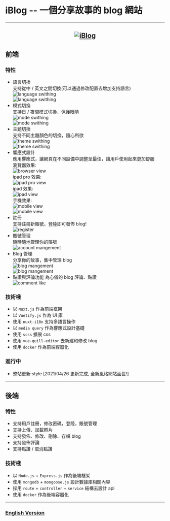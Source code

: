 # iBlog -- 一個分享故事的 blog 網站

---

## <center>[![iBlog](https://drive.google.com/uc?id=14tq0O9a8AZ8Ih13_dYAC1Xeu2FFIdbnl)](http://blog.lipohong.site "項目演示")</center>

## 前端

### 特性

-   語言切換  
    支持從中 / 英文之間切換(可以通過修改配置去增加支持語言)  
    <img src="https://drive.google.com/uc?id=1ASQYwFikwUvPHRSfntRjLp_IqccqZyq6" alt="language swithing" />  
    <img src="https://drive.google.com/uc?id=1EmYZ3SdJ9fhSDW23MWt2HCSkIvPsZUhx" alt="language swithing" />
-   模式切換  
    支持日 / 夜間模式切換，保護眼睛  
    <img src="https://drive.google.com/uc?id=1BgDuiI0YPKebhyn14rmz6JQoo0U5hZuf" alt="mode swithing" />  
    <img src="https://drive.google.com/uc?id=1cFDxvF5c0zqtCfhoaelk70StTQHq4yUO" alt="mode swithing" />
-   主題切換  
    支持不同主題顏色的切換，隨心所欲  
    <img src="https://drive.google.com/uc?id=1e1dgGCIzh0wAQ7UsA6SSCwDnNpCMvG3y" alt="theme swithing" />  
    <img src="https://drive.google.com/uc?id=1J4xXqqyfpWNvHDy2i9cupRKSAJwrL7aB" alt="theme swithing" />
-   響應式設計  
    應用響應式，讓網頁在不同設備中調整至最佳，讓用戶使用起來更加舒服  
    瀏覽器效果:  
    <img src="https://drive.google.com/uc?id=1NRo5rKzh6n683UhnoFlW6Bveq2hOkn8j" alt="browser view" />  
    ipad pro 效果:  
    <img src="https://drive.google.com/uc?id=1xg8neWR6U67Qt76xBtpPyEPfBpNR7OBU" alt="ipad pro view" />  
    ipad 效果:  
    <img src="https://drive.google.com/uc?id=1_c9Ru2Ltncb_hgnlo8caY6gBdtgLs1LN" alt="ipad view" />  
    手機效果:  
    <img src="https://drive.google.com/uc?id=1_zM5nIGU7OvM-aTLvF4JWS5zX6IlFuNU" alt="mobile view" />  
    <img src="https://drive.google.com/uc?id=1ekCds9idzftQJg7wYgsflMeRfCvOtOy1" alt="mobile view" />
-   註冊  
    支持註冊新賬號，登陸即可發佈 blog!  
    <img src="https://drive.google.com/uc?id=1LgLzRplB_-_F6z6lJc1cFq3Sh9tmhhbx" alt="register" />
-   賬號管理  
    隨時隨地管理你的賬號  
    <img src="https://drive.google.com/uc?id=12I-EL9Xr7QRhWRqJR-o0MNtN6cQfWVJI" alt="account mangement" />
-   Blog 管理  
    分享你的故事，集中管理 blog  
    <img src="https://drive.google.com/uc?id=1nGd9CivyUcwtigyCEBwC8EG6aiuiZQdv" alt="blog mangement" />  
    <img src="https://drive.google.com/uc?id=1kayjd5l3RblMn2UIwu32dmqkNiHAunqy" alt="blog mangement" />
-   點讚與評論功能
    為心儀的 blog 評論、點讚  
    <img src="https://drive.google.com/uc?id=1u6PmuyuRf8yZr4kw2_jkqegMvp6GkcPy" alt="comment like" />

### 技術棧

-   以 `Nuxt.js` 作為前端框架
-   以 `Vuetify.js` 作為 UI 庫
-   使用 `nuxt-i18n` 支持多語言操作
-   以 `media query` 作為響應式設計基礎
-   使用 `scss` 擴展 css
-   使用 `vue-quill-editor` 去新建和修改 blog
-   使用 `docker` 作為前端容器化

### 進行中

-   ~~整站更新 style~~ [2021/04/26 更新完成, 全新風格網站面世!]

---

## 後端

### 特性

-   支持用戶註冊，修改密碼，登陸，賬號管理
-   支持上傳、加載照片
-   支持發佈、修改、刪除、存檔 blog
-   支持發佈評論
-   支持點讚 / 取消點讚

### 技術棧

-   以 `Node.js` + `Express.js` 作為後端框架
-   使用 `mongodb` + `mongoose.js` 設計數據庫相關內容
-   採用 `route` + `controller` + `service` 結構去設計 api
-   使用 `docker` 作為後端容器化

---

### [English Version](README.md)
